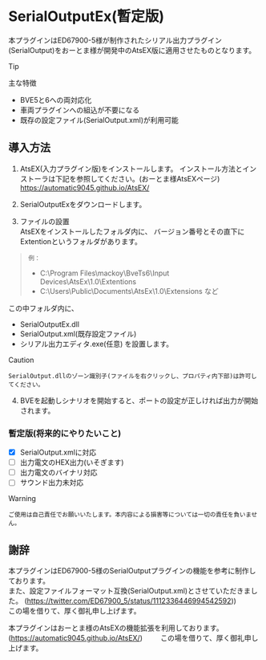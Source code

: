 # SerialOutputEx(暫定版)
本プラグインはED67900-5様が制作されたシリアル出力プラグイン(SerialOutput)をおーとま様が開発中のAtsEX版に適用させたものとなります。
> [!TIP]
> 主な特徴
- BVE5と6への両対応化
- 車両プラグインへの組込が不要になる
- 既存の設定ファイル(SerialOutput.xml)が利用可能

## 導入方法
1. AtsEX(入力プラグイン版)をインストールします。
インストール方法とインストーラは下記を参照してください。(おーとま様AtsEXページ)
https://automatic9045.github.io/AtsEX/

2. SerialOutputExをダウンロードします。

3. ファイルの設置  
AtsEXをインストールしたフォルダ内に、
バージョン番号とその直下にExtentionというフォルダがあります。  
> `例：`
> - C:\Program Files\mackoy\BveTs6\Input Devices\AtsEx\1.0\Extentions
> - C:\Users\Public\Documents\AtsEx\1.0\Extensions など

この中フォルダ内に、
- SerialOutputEx.dll
- SerialOutput.xml(既存設定ファイル)
- シリアル出力エディタ.exe(任意)
を設置します。  


> [!CAUTION]
> `SerialOutput.dllのゾーン識別子(ファイルを右クリックし、プロパティ内下部)は許可してください。`

4. BVEを起動しシナリオを開始すると、ポートの設定が正しければ出力が開始されます。

### 暫定版(将来的にやりたいこと)
- [x] SerialOutput.xmlに対応
- [ ] 出力電文のHEX出力(いそぎます)
- [ ] 出力電文のバイナリ対応
- [ ] サウンド出力未対応

> [!WARNING]
> `ご使用は自己責任でお願いいたします。本内容による損害等については一切の責任を負いません。`

## 謝辞
本プラグインはED67900-5様のSerialOutputプラグインの機能を参考に制作しております。  
また、設定ファイルフォーマット互換(SerialOutput.xml)とさせていただきました。
(https://twitter.com/ED67900_5/status/1112336446994542592))  
この場を借りて、厚く御礼申し上げます。

本プラグインはおーとま様のAtsEXの機能拡張を利用しております。    
(https://automatic9045.github.io/AtsEX/)  　　
この場を借りて、厚く御礼申し上げます。
